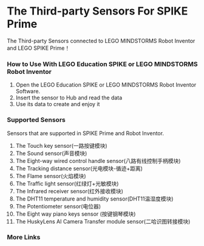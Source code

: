 # The Third-party Sensors For SPIKE Prime
The Third-party Sensors connected to LEGO MINDSTORMS Robot Inventor and LEGO SPIKE Prime！



### How to Use With LEGO Education SPIKE or LEGO MINDSTORMS Robot Inventor

1. Open the LEGO Education SPIKE or LEGO MINDSTORMS Robot Inventor Software.
2. Insert the sensor to Hub and read the data 
3. Use its data to create and enjoy it



### Supported Sensors

Sensors that are supported in SPIKE Prime and Robot Inventor.

1. The Touch key sensor(一路按键模块)
2. The Sound sensor(声音模块)
3. The Eight-way wired control handle sensor(八路有线控制手柄模块)
4. The Tracking distance sensor(光电模块-循迹+距离)
5. The Flame sensor(火焰模块)
6. The Traffic light sensor(红绿灯+光敏模块)
7. The Infrared receiver sensor(红外接收模块)
8. The DHT11 temperature and humidity sensor(DHT11温湿度模块)
9. The Potentiometer sensor(电位器)
10. The Eight way piano keys sensor (按键钢琴模块)
11. The HuskyLens AI Camera Transfer module sensor(二哈识图转接模块)




### More Links




